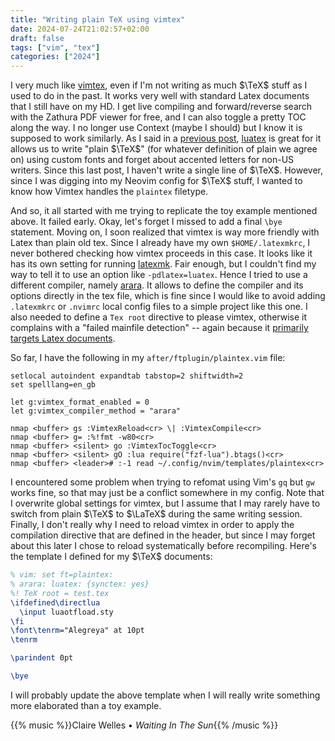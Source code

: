 ```yaml
---
title: "Writing plain TeX using vimtex"
date: 2024-07-24T21:02:57+02:00
draft: false
tags: ["vim", "tex"]
categories: ["2024"]
---
```


I very much like [vimtex](https://github.com/lervag/vimtex), even if I'm not writing as much $\TeX$ stuff as I used to do in the past. It works very well with standard Latex documents that I still have on my HD. I get live compiling and forward/reverse search with the Zathura PDF viewer for free, and I can also toggle a pretty TOC along the way. I no longer use Context (maybe I should) but I know it is supposed to work similarly. As I said in a [previous post](/post/latex-beamer-21-century/), [luatex](https://www.luatex.org/) is great for it allows us to write "plain $\TeX$" (for whatever definition of plain we agree on) using custom fonts and forget about accented letters for non-US writers. Since this last post, I haven't write a single line of $\TeX$. However, since I was digging into my Neovim config for $\TeX$ stuff, I wanted to know how Vimtex handles the `plaintex` filetype.

And so, it all started with me trying to replicate the toy example mentioned above. It failed early. Okay, let's forget I missed to add a final `\bye` statement. Moving on, I soon realized that vimtex is way more friendly with Latex than plain old tex. Since I already have my own `$HOME/.latexmkrc`, I never bothered checking how vimtex proceeds in this case. It looks like it has its own setting for running [latexmk](https://ctan.org/tex-archive/support/latexmk). Fair enough, but I couldn't find my way to tell it to use an option like `-pdlatex=luatex`. Hence I tried to use a different compiler, namely [arara](https://islandoftex.gitlab.io/). It allows to define the compiler and its options directly in the tex file, which is fine since I would like to avoid adding `.latexmkrc` or `.nvimrc` local config files to a simple project like this one. I also needed to define a `Tex root` directive to please vimtex, otherwise it complains with a "failed mainfile detection" -- again because it [primarily targets Latex documents](https://github.com/lervag/vimtex/issues/2491).

So far, I have the following in my `after/ftplugin/plaintex.vim` file:

```vim
setlocal autoindent expandtab tabstop=2 shiftwidth=2
set spelllang=en_gb

let g:vimtex_format_enabled = 0
let g:vimtex_compiler_method = "arara"

nmap <buffer> gs :VimtexReload<cr> \| :VimtexCompile<cr>
nmap <buffer> g= :%!fmt -w80<cr>
nmap <buffer> <silent> go :VimtexTocToggle<cr>
nmap <buffer> <silent> gO :lua require("fzf-lua").btags()<cr>
nmap <buffer> <leader># :-1 read ~/.config/nvim/templates/plaintex<cr>
```

I encountered some problem when trying to refomat using Vim's `gq` but `gw` works fine, so that may just be a conflict somewhere in my config. Note that I overwrite global settings for vimtex, but I assume that I may rarely have to switch from plain $\TeX$ to $\LaTeX$ during the same writing session. Finally, I don't really why I need to reload vimtex in order to apply the compilation directive that are defined in the header, but since I may forget about this later I chose to reload systematically before recompiling. Here's the template I defined for my $\TeX$ documents:

```latex
% vim: set ft=plaintex:
% arara: luatex: {synctex: yes}
%! TeX root = test.tex
\ifdefined\directlua
  \input luaotfload.sty
\fi
\font\tenrm="Alegreya" at 10pt
\tenrm

\parindent 0pt

\bye
```

I will probably update the above template when I will really write something more elaborated than a toy example.

{{% music %}}Claire Welles • _Waiting In The Sun_{{% /music %}}
